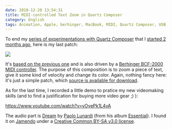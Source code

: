 ```yaml
---
date: 2010-12-20 13:54:31
title: MIDI-controlled Text Zoom in Quartz Composer
category: English
tags: Animation, Apple, berhinger, MacBook, MIDI, Quartz Composer, USB, Visual
---
```


To end my [series of experimentations with Quartz
Composer]({tag}quartz-composer) that I [started 2 months
ago](https://kevin.deldycke.com/2010/10/export-quartz-composer-video/), here is
my last patch:

![](/uploads/2010/patch-of-midi-controlled-text-zoom-in-quartz-composer.png)

It's [based on the previous
one](https://kevin.deldycke.com/2010/12/quartz-composer-behringer-bcf-2000-midi-controller-tests/)
and is also driven by a [Berhinger BCF-2000 MIDI
controller](https://amzn.com/B000CZ0RJ2/?tag=kevideld-20). The purpose of this
composition is to zoom a piece of text, give it some kind of velocity and
change its color. Again, nothing fancy here: it's just a simple patch, which
[source is available for
download](https://kevin.deldycke.com/documents/text-zoom-in-out.qtz).

As for the last time, I recorded a little demo to pratice my new videomaking
skills (and to find a justification for buying more video gear ;) ):

https://www.youtube.com/watch?v=vOyePk1L4vA

The audio part is [Dream](https://jamendo.com/track/556564) by [Paolo
Lunardi](https://jamendo.com/artist/Paolo_Lunardi) (from his album
[Essential](https://jamendo.com/album/64689)). I found it on
[Jamendo](https://jamendo.com) under a [Creative Common BY-SA v3.0
license](https://creativecommons.org/licenses/by-sa/3.0/).
